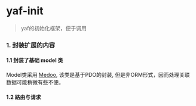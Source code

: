 yaf-init
==

> yaf的初始化框架，便于调用

### 1. 封装扩展的内容
#### 1.1 封装了基础 model 类
Model类采用 [Medoo](https://github.com/catfan/Medoo), 该类是基于PDO的封装, 但是非ORM形式，因而处理关联数据可能稍微有些不便。

#### 1.2 路由与请求

